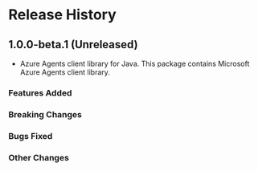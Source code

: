 # Release History

## 1.0.0-beta.1 (Unreleased)

- Azure Agents client library for Java. This package contains Microsoft Azure Agents client library.

### Features Added

### Breaking Changes

### Bugs Fixed

### Other Changes
